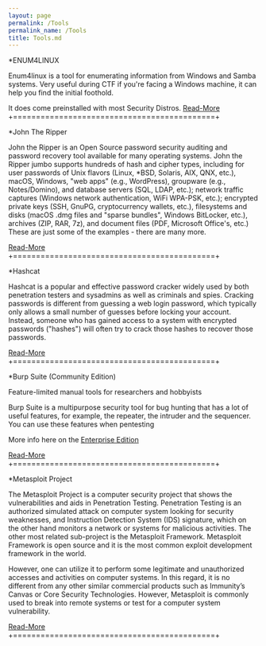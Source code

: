 ```yaml
---
layout: page
permalink: /Tools
permalink_name: /Tools
title: Tools.md
---
```



 *ENUM4LINUX

 Enum4linux is a tool for enumerating information from Windows and Samba systems.
 Very useful during CTF if you're facing a Windows machine, it can help you find
 the initial foothold.

 It does come preinstalled with most Security Distros.
 [Read-More](https://labs.portcullis.co.uk/tools/enum4linux/) 
+============================================+


*John The Ripper

John the Ripper is an Open Source password security auditing and password recovery 
tool available for many operating systems. John the Ripper jumbo supports hundreds 
of hash and cipher types, including for user passwords of Unix flavors (Linux, 
*BSD, Solaris, AIX, QNX, etc.), macOS, Windows, "web apps" (e.g., WordPress), 
groupware (e.g., Notes/Domino), and database servers (SQL, LDAP, etc.); network 
traffic captures (Windows network authentication, WiFi WPA-PSK, etc.); encrypted 
private keys (SSH, GnuPG, cryptocurrency wallets, etc.), filesystems and disks 
(macOS .dmg files and "sparse bundles", Windows BitLocker, etc.), archives 
(ZIP, RAR, 7z), and document files (PDF, Microsoft Office's, etc.) 
These are just some of the examples - there are many more.

[Read-More](https://www.openwall.com/john/pro/linux/) 
+============================================+

*Hashcat

Hashcat is a popular and effective password cracker widely used by both penetration 
testers and sysadmins as well as criminals and spies. Cracking passwords is different 
from guessing a web login password, which typically only allows a small number of 
guesses before locking your account. Instead, someone who has gained access to a 
system with encrypted passwords ("hashes") will often try to crack those hashes 
to recover those passwords.

[Read-More](https://github.com/hashcat/hashcat) 
+============================================+ 

*Burp Suite (Community Edition)


Feature-limited manual tools for researchers and hobbyists

Burp Suite is a multipurpose security tool for bug hunting that has a lot of useful 
features, for example, the repeater, the intruder and the sequencer. You can use 
these features when pentesting

More info here on the [Enterprise Edition](https://portswigger.net/burp/enterprise)

[Read-More](https://portswigger.net/burp/communitydownload) 
+============================================+

*Metasploit Project

The Metasploit Project is a computer security project that shows the vulnerabilities 
and aids in Penetration Testing. Penetration Testing is an authorized simulated attack 
on computer system looking for security weaknesses, and Instruction Detection System 
(IDS) signature, which on the other hand monitors a network or systems for malicious 
activities. The other most related sub-project is the Metasploit Framework. Metasploit 
Framework is open source and it is the most common exploit development framework in the world.

However, one can utilize it to perform some legitimate and unauthorized accesses and 
activities on computer systems. In this regard, it is no different from any other 
similar commercial products such as Immunity’s Canvas or Core Security Technologies. However, 
Metasploit is commonly used to break into remote systems or test for a computer 
system vulnerability.


[Read-More](https://www.metasploit.com/) 
+============================================+ 
